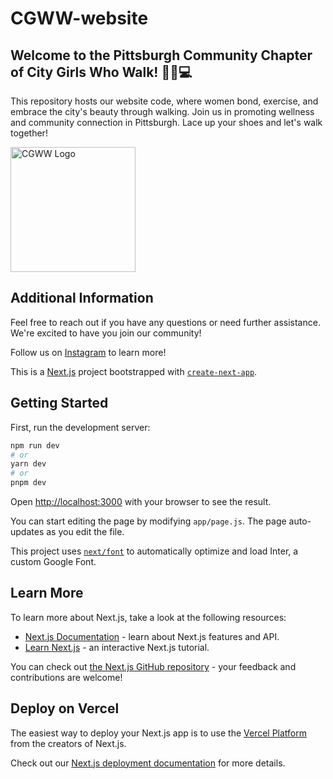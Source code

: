 # CGWW-website 

## Welcome to the Pittsburgh Community Chapter of City Girls Who Walk! 🚶‍♀️💻

This repository hosts our website code, where women bond, exercise, and embrace the city's beauty through walking. Join us in promoting wellness and community connection in Pittsburgh. Lace up your shoes and let's walk together!

<img src="https://github.com/RachaelM13/citygirlww-web/assets/115118738/22ca24bc-6378-491c-9804-9bb7477f2bf4" alt="CGWW Logo" width="200" />

## Additional Information

Feel free to reach out if you have any questions or need further assistance. We're excited to have you join our community!

Follow us on [Instagram](https://www.instagram.com/citygirlswhowalkpgh) to learn more!

This is a [Next.js](https://nextjs.org/) project bootstrapped with [`create-next-app`](https://github.com/vercel/next.js/tree/canary/packages/create-next-app).

## Getting Started

First, run the development server:

```bash
npm run dev
# or
yarn dev
# or
pnpm dev
```

Open [http://localhost:3000](http://localhost:3000) with your browser to see the result.

You can start editing the page by modifying `app/page.js`. The page auto-updates as you edit the file.

This project uses [`next/font`](https://nextjs.org/docs/basic-features/font-optimization) to automatically optimize and load Inter, a custom Google Font.

## Learn More

To learn more about Next.js, take a look at the following resources:

- [Next.js Documentation](https://nextjs.org/docs) - learn about Next.js features and API.
- [Learn Next.js](https://nextjs.org/learn) - an interactive Next.js tutorial.

You can check out [the Next.js GitHub repository](https://github.com/vercel/next.js/) - your feedback and contributions are welcome!

## Deploy on Vercel

The easiest way to deploy your Next.js app is to use the [Vercel Platform](https://vercel.com/new?utm_medium=default-template&filter=next.js&utm_source=create-next-app&utm_campaign=create-next-app-readme) from the creators of Next.js.

Check out our [Next.js deployment documentation](https://nextjs.org/docs/deployment) for more details.
